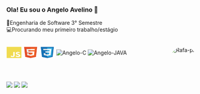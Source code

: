 
### Ola! Eu sou o Angelo Avelino 👋

🌱Engenharia de Software 3° Semestre<br>
💻Procurando meu primeiro trabalho/estágio


<div style="display: inline_block"><br>
  <img align="center" alt="Angelo-Js" height="30" width="40" src="https://raw.githubusercontent.com/devicons/devicon/master/icons/javascript/javascript-plain.svg">
  <img align="center" alt="Angelo-HTML" height="30" width="40" src="https://raw.githubusercontent.com/devicons/devicon/master/icons/html5/html5-original.svg">
  <img align="center" alt="Angelo-CSS" height="30" width="40" src="https://raw.githubusercontent.com/devicons/devicon/master/icons/css3/css3-original.svg">
  <img align="center" alt="Angelo-C" height="30" width="40" src="https://cdn.jsdelivr.net/gh/devicons/devicon/icons/c/c-original.svg">
  <img align="center" alt="Angelo-JAVA" height="30" width="40" src="https://cdn.jsdelivr.net/gh/devicons/devicon/icons/java/java-original.svg" />
    <img align="right" alt="Rafa-pic" height="150" style="border-radius:50px;" src="https://64.media.tumblr.com/ebbbccef229e28d3528f0778567d1f34/tumblr_par5vfOpDY1qlh9h7o7_500.gifv">


   <br><br>


<div> 
  <a href="https://www.instagram.com/angeloavelinoo/?next=%2F" target="_blank"><img src="https://img.shields.io/badge/-Instagram-%23E4405F?style=for-the-badge&logo=instagram&logoColor=white" target="_blank"></a>
  <a href = "mailto:angeloavelino33211781@gmail.com"><img src="https://img.shields.io/badge/-Gmail-%23333?style=for-the-badge&logo=gmail&logoColor=white" target="_blank"></a>
  <a href="https://www.linkedin.com/in/angelo-avelino-6a1929204/" target="_blank"><img src="https://img.shields.io/badge/-LinkedIn-%230077B5?style=for-the-badge&logo=linkedin&logoColor=white" target="_blank"></a>   
</div>
